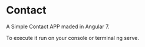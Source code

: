 # Contact

A Simple Contact APP maded in Angular 7.

To execute it run on your console or terminal ng serve.

